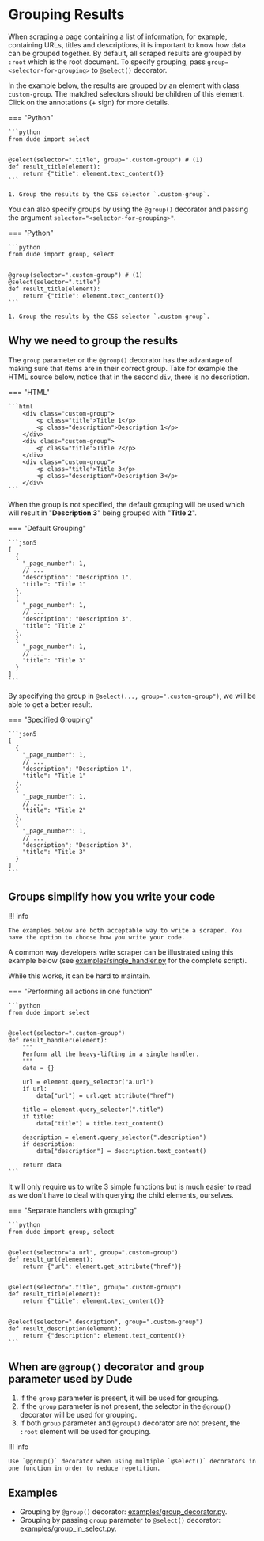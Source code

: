 # Grouping Results

When scraping a page containing a list of information, for example, containing URLs, titles and descriptions, it is important to know how data can be grouped together. 
By default, all scraped results are grouped by `:root` which is the root document.
To specify grouping, pass `group=<selector-for-grouping>` to `@select()` decorator.

In the example below, the results are grouped by an element with class `custom-group`. The matched selectors should be children of this element.
Click on the annotations (+ sign) for more details.

=== "Python"
    
    ```python
    from dude import select
    
    
    @select(selector=".title", group=".custom-group") # (1)
    def result_title(element):
        return {"title": element.text_content()}
    ```

    1. Group the results by the CSS selector `.custom-group`.


You can also specify groups by using the `@group()` decorator and passing the argument `selector="<selector-for-grouping>"`.

=== "Python"
    
    ```python
    from dude import group, select
    
    
    @group(selector=".custom-group") # (1)
    @select(selector=".title")
    def result_title(element):
        return {"title": element.text_content()}
    ```

    1. Group the results by the CSS selector `.custom-group`.

## Why we need to group the results

The `group` parameter or the `@group()` decorator has the advantage of making sure that items are in their correct group. 
Take for example the HTML source below, notice that in the second `div`, there is no description.

=== "HTML"

    ```html
        <div class="custom-group">
            <p class="title">Title 1</p>
            <p class="description">Description 1</p>
        </div>
        <div class="custom-group">
            <p class="title">Title 2</p>
        </div>
        <div class="custom-group">
            <p class="title">Title 3</p>
            <p class="description">Description 3</p>
        </div>
    ```

When the group is not specified, the default grouping will be used which will result in "**Description 3**" being grouped with "**Title 2**".

=== "Default Grouping"

    ```json5
    [
      {
        "_page_number": 1,
        // ...
        "description": "Description 1",
        "title": "Title 1"
      },
      {
        "_page_number": 1,
        // ...
        "description": "Description 3",
        "title": "Title 2"
      },
      {
        "_page_number": 1,
        // ...
        "title": "Title 3"
      }
    ]
    ```

By specifying the group in `@select(..., group=".custom-group")`, we will be able to get a better result.

=== "Specified Grouping"

    ```json5
    [
      {
        "_page_number": 1,
        // ...
        "description": "Description 1",
        "title": "Title 1"
      },
      {
        "_page_number": 1,
        // ...
        "title": "Title 2"
      },
      {
        "_page_number": 1,
        // ...
        "description": "Description 3",
        "title": "Title 3"
      }
    ]
    ```

## Groups simplify how you write your code

!!! info

    The examples below are both acceptable way to write a scraper. You have the option to choose how you write your code.

A common way developers write scraper can be illustrated using this example below (see [examples/single_handler.py](https://github.com/roniemartinez/dude/tree/master/examples/single_handler.py) for the complete script).

While this works, it can be hard to maintain.

=== "Performing all actions in one function"

    ```python
    from dude import select


    @select(selector=".custom-group")
    def result_handler(element):
        """
        Perform all the heavy-lifting in a single handler.
        """
        data = {}
    
        url = element.query_selector("a.url")
        if url:
            data["url"] = url.get_attribute("href")
    
        title = element.query_selector(".title")
        if title:
            data["title"] = title.text_content()
    
        description = element.query_selector(".description")
        if description:
            data["description"] = description.text_content()
    
        return data
    ```

It will only require us to write 3 simple functions but is much easier to read as we don't have to deal with querying the child elements, ourselves.

=== "Separate handlers with grouping"

    ```python
    from dude import group, select


    @select(selector="a.url", group=".custom-group")
    def result_url(element):
        return {"url": element.get_attribute("href")}
    
    
    @select(selector=".title", group=".custom-group")
    def result_title(element):
        return {"title": element.text_content()}
    
    
    @select(selector=".description", group=".custom-group")
    def result_description(element):
        return {"description": element.text_content()}
    ```

## When are `@group()` decorator and `group` parameter used by Dude

1. If the `group` parameter is present, it will be used for grouping.
2. If the `group` parameter is not present, the selector in the `@group()` decorator will be used for grouping.
3. If both `group` parameter and `@group()` decorator are not present, the `:root` element will be used for grouping.

!!! info

    Use `@group()` decorator when using multiple `@select()` decorators in one function in order to reduce repetition.
    

## Examples

- Grouping by `@group()` decorator: [examples/group_decorator.py](https://github.com/roniemartinez/dude/tree/master/examples/group_decorator.py).
- Grouping by passing `group` parameter to `@select()` decorator: [examples/group_in_select.py](https://github.com/roniemartinez/dude/tree/master/examples/group_in_select.py).